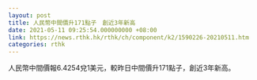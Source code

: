 ```yaml
---
layout: post
title: 人民幣中間價升171點子　創近3年新高
date: 2021-05-11 09:25:54.000000000 +08:00
link: https://news.rthk.hk/rthk/ch/component/k2/1590226-20210511.htm
categories: rthk
---
```


人民幣中間價報6.4254兌1美元，較昨日中間價升171點子，創近3年新高。
